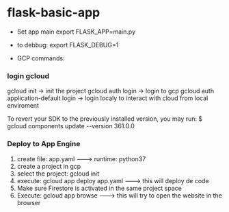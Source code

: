 # flask-basic-app

- Set app main
export FLASK_APP=main.py

- to debbug:
export FLASK_DEBUG=1

- GCP commands:
### login gcloud 
gcloud init -> init the project
gcloud auth login -> login to gcp
gcloud auth application-default login -> login localy to interact with cloud from local enviroment

To revert your SDK to the previously installed version, you may run:
  $ gcloud components update --version 361.0.0

### Deploy to App Engine
1. create file: app.yaml ---> runtime: python37
2. create a project in gcp
3. select the project: gcloud init
4. execute: gcloud app deploy app.yaml ---> this will deploy de code
5. Make sure Firestore is activated in the same project space 
6. Execute: gcloud app browse ---> this will try to open the website in the browser
